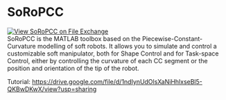 # SoRoPCC
[![View SoRoPCC on File Exchange](https://www.mathworks.com/matlabcentral/images/matlab-file-exchange.svg)](https://www.mathworks.com/matlabcentral/fileexchange/104060-soropcc) <br/>
SoRoPCC is the MATLAB toolbox based on the Piecewise-Constant-Curvature modelling of soft robots. 
It allows you to simulate and control a customizable soft manipulator, both for Shape Control and for Task-space Control, either by controlling the curvature of each CC segment or the position and orientation of the tip of the robot.

Tutorial: https://drive.google.com/file/d/1ndIynUdOlsXaNiHhlxseBl5-QKBwDKwX/view?usp=sharing

